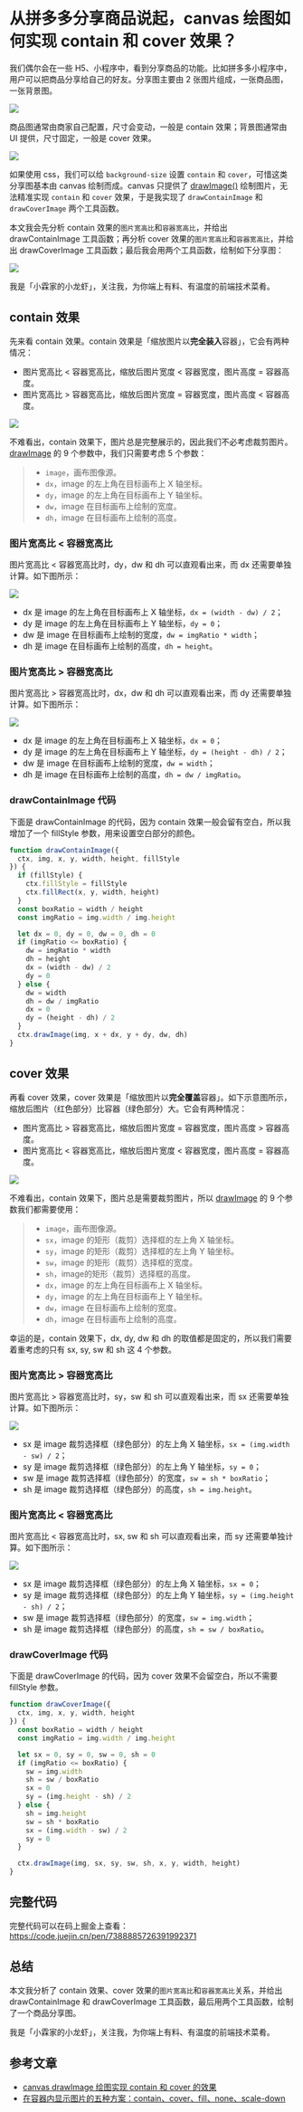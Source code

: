 # 从拼多多分享商品说起，canvas 绘图如何实现 contain 和 cover 效果？

我们偶尔会在一些 H5、小程序中，看到分享商品的功能。比如拼多多小程序中，用户可以把商品分享给自己的好友。分享图主要由 2 张图片组成，一张商品图，一张背景图。

![](./img/pdd.jpg)

商品图通常由商家自己配置，尺寸会变动，一般是 contain 效果；背景图通常由 UI 提供，尺寸固定，一般是 cover 效果。

![](./img/contain-and-cover.png)

如果使用 css，我们可以给 `background-size` 设置 `contain` 和 `cover`，可惜这类分享图基本由 canvas 绘制而成。canvas 只提供了 [drawImage()](https://developer.mozilla.org/zh-CN/docs/Web/API/CanvasRenderingContext2D/drawImage) 绘制图片，无法精准实现 `contain` 和 `cover` 效果，于是我实现了 `drawContainImage` 和 `drawCoverImage` 两个工具函数。

本文我会先分析 contain 效果的`图片宽高比`和`容器宽高比`，并给出 drawContainImage 工具函数；再分析 cover 效果的`图片宽高比`和`容器宽高比`，并给出 drawCoverImage 工具函数；最后我会用两个工具函数，绘制如下分享图：

![](./img/product.png)

我是「小霖家的小龙虾」，关注我，为你端上有料、有温度的前端技术菜肴。

## contain 效果

先来看 contain 效果。contain 效果是「缩放图片以**完全装入**容器」，它会有两种情况：

- 图片宽高比 < 容器宽高比，缩放后图片宽度 < 容器宽度，图片高度 = 容器高度。
- 图片宽高比 > 容器宽高比，缩放后图片宽度 = 容器宽度，图片高度 < 容器高度。

![](./img/canvas-contain.png)

不难看出，contain 效果下，图片总是完整展示的，因此我们不必考虑裁剪图片。[drawImage](https://developer.mozilla.org/zh-CN/docs/Web/API/CanvasRenderingContext2D/drawImage) 的 9 个参数中，我们只需要考虑 5 个参数：

> - `image`，画布图像源。
> - `dx`，image 的左上角在目标画布上 X 轴坐标。
> - `dy`，image 的左上角在目标画布上 Y 轴坐标。
> - `dw`，image 在目标画布上绘制的宽度。
> - `dh`，image 在目标画布上绘制的高度。

### 图片宽高比 < 容器宽高比

图片宽高比 < 容器宽高比时，dy，dw 和 dh 可以直观看出来，而 dx 还需要单独计算。如下图所示：

![](./img/canvas-contain-imgRatio-le-canvasRatio.png)

- dx 是 image 的左上角在目标画布上 X 轴坐标，`dx = (width - dw) / 2`；
- dy 是 image 的左上角在目标画布上 Y 轴坐标，`dy = 0`；
- dw 是 image 在目标画布上绘制的宽度，`dw = imgRatio * width`；
- dh 是 image 在目标画布上绘制的高度，`dh = height`。

### 图片宽高比 > 容器宽高比

图片宽高比 > 容器宽高比时，dx，dw 和 dh 可以直观看出来，而 dy 还需要单独计算。如下图所示：

![](./img/canvas-contain-imgRatio-ge-canvasRatio.png)

- dx 是 image 的左上角在目标画布上 X 轴坐标，`dx = 0`；
- dy 是 image 的左上角在目标画布上 Y 轴坐标，`dy = (height - dh) / 2`；
- dw 是 image 在目标画布上绘制的宽度，`dw = width`；
- dh 是 image 在目标画布上绘制的高度，`dh = dw / imgRatio`。

### drawContainImage 代码

下面是 drawContainImage 的代码，因为 contain 效果一般会留有空白，所以我增加了一个 fillStyle 参数，用来设置空白部分的颜色。

```js
function drawContainImage({
  ctx, img, x, y, width, height, fillStyle
}) {
  if (fillStyle) {
    ctx.fillStyle = fillStyle
    ctx.fillRect(x, y, width, height)
  }
  const boxRatio = width / height
  const imgRatio = img.width / img.height

  let dx = 0, dy = 0, dw = 0, dh = 0
  if (imgRatio <= boxRatio) {
    dw = imgRatio * width
    dh = height
    dx = (width - dw) / 2
    dy = 0
  } else {
    dw = width
    dh = dw / imgRatio
    dx = 0
    dy = (height - dh) / 2
  }
  ctx.drawImage(img, x + dx, y + dy, dw, dh)
}
```

## cover 效果

再看 cover 效果，cover 效果是「缩放图片以**完全覆盖**容器」。如下示意图所示，缩放后图片（红色部分）比容器（绿色部分）大。它会有两种情况：

- 图片宽高比 > 容器宽高比，缩放后图片宽度 = 容器宽度，图片高度 > 容器高度。
- 图片宽高比 < 容器宽高比，缩放后图片宽度 < 容器宽度，图片高度 = 容器高度。

![](./img/canvas-cover.png)

不难看出，contain 效果下，图片总是需要裁剪图片，所以 [drawImage](https://developer.mozilla.org/zh-CN/docs/Web/API/CanvasRenderingContext2D/drawImage) 的 9 个参数我们都需要使用：

> - `image`，画布图像源。
> - `sx`，image 的矩形（裁剪）选择框的左上角 X 轴坐标。
> - `sy`，image 的矩形（裁剪）选择框的左上角 Y 轴坐标。
> - `sw`，image 的矩形（裁剪）选择框的宽度。
> - `sh`，image的矩形（裁剪）选择框的高度。
> - `dx`，image 的左上角在目标画布上 X 轴坐标。
> - `dy`，image 的左上角在目标画布上 Y 轴坐标。
> - `dw`，image 在目标画布上绘制的宽度。
> - `dh`，image 在目标画布上绘制的高度。

幸运的是，contain 效果下，dx, dy, dw 和 dh 的取值都是固定的，所以我们需要着重考虑的只有 sx, sy, sw 和 sh 这 4 个参数。

### 图片宽高比 > 容器宽高比

图片宽高比 > 容器宽高比时，sy，sw 和 sh 可以直观看出来，而 sx 还需要单独计算。如下图所示：

![](./img/canvas-cover-imgRatio-ge-canvasRatio.png)

- sx 是 image 裁剪选择框（绿色部分）的左上角 X 轴坐标，`sx = (img.width - sw) / 2`；
- sy 是 image 裁剪选择框（绿色部分）的左上角 Y 轴坐标，`sy = 0`；
- sw 是 image 裁剪选择框（绿色部分）的宽度，`sw = sh * boxRatio`；
- sh 是 image 裁剪选择框（绿色部分）的高度，`sh = img.height`。

### 图片宽高比 < 容器宽高比

图片宽高比 < 容器宽高比时，sx, sw 和 sh 可以直观看出来，而 sy 还需要单独计算。如下图所示：

![](./img/canvas-cover-imgRatio-le-canvasRatio.png)

- sx 是 image 裁剪选择框（绿色部分）的左上角 X 轴坐标，`sx = 0`；
- sy 是 image 裁剪选择框（绿色部分）的左上角 Y 轴坐标，`sy = (img.height - sh) / 2`；
- sw 是 image 裁剪选择框（绿色部分）的宽度，`sw = img.width`；
- sh 是 image 裁剪选择框（绿色部分）的高度，`sh = sw / boxRatio`。

### drawCoverImage 代码

下面是 drawCoverImage 的代码，因为 cover 效果不会留空白，所以不需要 fillStyle 参数。

```js
function drawCoverImage({
  ctx, img, x, y, width, height
}) {
  const boxRatio = width / height
  const imgRatio = img.width / img.height

  let sx = 0, sy = 0, sw = 0, sh = 0
  if (imgRatio <= boxRatio) {
    sw = img.width
    sh = sw / boxRatio
    sx = 0
    sy = (img.height - sh) / 2
  } else {
    sh = img.height
    sw = sh * boxRatio
    sx = (img.width - sw) / 2
    sy = 0
  }

  ctx.drawImage(img, sx, sy, sw, sh, x, y, width, height)
}
```

## 完整代码

完整代码可以在码上掘金上查看：https://code.juejin.cn/pen/7388885726391992371

## 总结

本文我分析了 contain 效果、cover 效果的`图片宽高比`和`容器宽高比`关系，并给出 drawContainImage 和 drawCoverImage 工具函数，最后用两个工具函数，绘制了一个商品分享图。

我是「小霖家的小龙虾」，关注我，为你端上有料、有温度的前端技术菜肴。

## 参考文章

- [canvas drawImage 绘图实现 contain 和 cover 的效果](https://www.cnblogs.com/AIonTheRoad/p/14063041.html)
- [在容器内显示图片的五种方案：contain、cover、fill、none、scale-down](https://developer.aliyun.com/article/916087)
